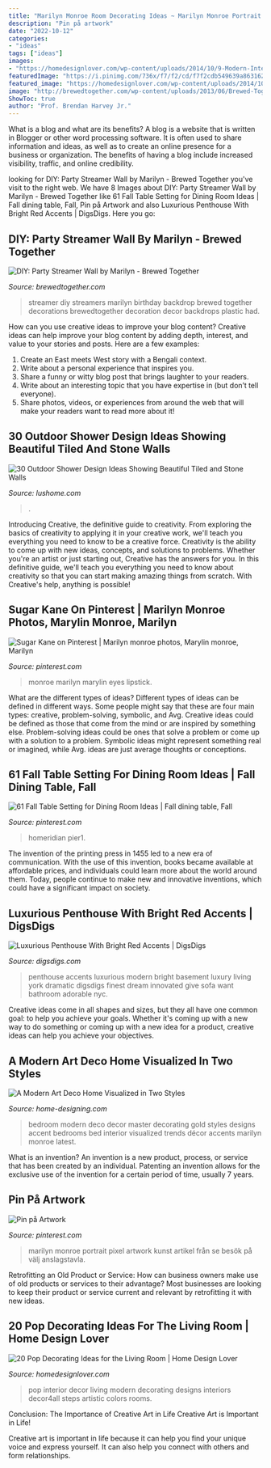 ```yaml
---
title: "Marilyn Monroe Room Decorating Ideas ~ Marilyn Monroe Portrait Pixel Artwork Kunst Artikel Från Se Besök På Välj Anslagstavla"
description: "Pin på artwork"
date: "2022-10-12"
categories:
- "ideas"
tags: ["ideas"]
images:
- "https://homedesignlover.com/wp-content/uploads/2014/10/9-Modern-Interiors.jpg"
featuredImage: "https://i.pinimg.com/736x/f7/f2/cd/f7f2cdb549639a8631623817377e9129--marilyn-monroe-portrait-post-it-art.jpg"
featured_image: "https://homedesignlover.com/wp-content/uploads/2014/10/9-Modern-Interiors.jpg"
image: "http://brewedtogether.com/wp-content/uploads/2013/06/Brewed-Together-DIY-Streamer-Wall.jpg"
ShowToc: true
author: "Prof. Brendan Harvey Jr."
---
```



What is a blog and what are its benefits?
A blog is a website that is written in Blogger or other word processing software. It is often used to share information and ideas, as well as to create an online presence for a business or organization. The benefits of having a blog include increased visibility, traffic, and online credibility.

	

		
looking for DIY: Party Streamer Wall by Marilyn - Brewed Together you've visit to the right web. We have 8 Images about DIY: Party Streamer Wall by Marilyn - Brewed Together like 61 Fall Table Setting for Dining Room Ideas | Fall dining table, Fall, Pin på Artwork and also Luxurious Penthouse With Bright Red Accents | DigsDigs. Here you go:
		
    
## DIY: Party Streamer Wall By Marilyn - Brewed Together

<img loading=lazy src="http://brewedtogether.com/wp-content/uploads/2013/06/Brewed-Together-DIY-Streamer-Wall.jpg" onerror="this.onerror=null;this.src='https://tse3.mm.bing.net/th?id=OIP.hm2LXKBKxMP3ub4kCG3WrgHaLH&amp;pid=15.1';" alt="DIY: Party Streamer Wall by Marilyn - Brewed Together">

_Source: brewedtogether.com_

>streamer diy streamers marilyn birthday backdrop brewed together decorations brewedtogether decoration decor backdrops plastic had. 

	

How can you use creative ideas to improve your blog content?
Creative ideas can help improve your blog content by adding depth, interest, and value to your stories and posts. Here are a few examples:
1. Create an East meets West story with a Bengali context.
2. Write about a personal experience that inspires you.
3. Share a funny or witty blog post that brings laughter to your readers.
4. Write about an interesting topic that you have expertise in (but don’t tell everyone).  
5. Share photos, videos, or experiences from around the web that will make your readers want to read more about it!

    
## 30 Outdoor Shower Design Ideas Showing Beautiful Tiled And Stone Walls

<img loading=lazy src="https://www.lushome.com/wp-content/uploads/2015/04/outdoor-shower-design-ideas-29.jpg" onerror="this.onerror=null;this.src='https://tse2.mm.bing.net/th?id=OIP.PeH3FUVvMPcMn_Yjpb9UYAAAAA&amp;pid=15.1';" alt="30 Outdoor Shower Design Ideas Showing Beautiful Tiled and Stone Walls">

_Source: lushome.com_

>. 

	

Introducing Creative, the definitive guide to creativity. From exploring the basics of creativity to applying it in your creative work, we'll teach you everything you need to know to be a creative force.
Creativity is the ability to come up with new ideas, concepts, and solutions to problems. Whether you're an artist or just starting out, Creative has the answers for you. In this definitive guide, we'll teach you everything you need to know about creativity so that you can start making amazing things from scratch. With Creative's help, anything is possible!

    
## Sugar Kane On Pinterest | Marilyn Monroe Photos, Marylin Monroe, Marilyn

<img loading=lazy src="https://i.pinimg.com/originals/e2/03/c2/e203c2b65f8063d6c4843109debd9c84.jpg" onerror="this.onerror=null;this.src='https://tse1.mm.bing.net/th?id=OIP.9X_rzCxh0lrg1bUsZIRkrAHaKQ&amp;pid=15.1';" alt="Sugar Kane on Pinterest | Marilyn monroe photos, Marylin monroe, Marilyn">

_Source: pinterest.com_

>monroe marilyn marylin eyes lipstick. 

	

What are the different types of ideas?
Different types of ideas can be defined in different ways. Some people might say that these are four main types: creative, problem-solving, symbolic, and Avg.
Creative ideas could be defined as those that come from the mind or are inspired by something else. Problem-solving ideas could be ones that solve a problem or come up with a solution to a problem. Symbolic ideas might represent something real or imagined, while Avg. ideas are just average thoughts or conceptions.

    
## 61 Fall Table Setting For Dining Room Ideas | Fall Dining Table, Fall

<img loading=lazy src="https://i.pinimg.com/originals/73/91/28/73912801a612e192bac292c207261ac0.jpg" onerror="this.onerror=null;this.src='https://tse2.mm.bing.net/th?id=OIP.qkfhqI4fsDmRVVS4lCCgnAHaLF&amp;pid=15.1';" alt="61 Fall Table Setting for Dining Room Ideas | Fall dining table, Fall">

_Source: pinterest.com_

>homeridian pier1. 

	

The invention of the printing press in 1455 led to a new era of communication. With the use of this invention, books became available at affordable prices, and individuals could learn more about the world around them. Today, people continue to make new and innovative inventions, which could have a significant impact on society.

    
## Luxurious Penthouse With Bright Red Accents | DigsDigs

<img loading=lazy src="http://www.digsdigs.com/photos/luxurious-penthouse-with-bright-red-accents-2.jpg" onerror="this.onerror=null;this.src='https://tse4.mm.bing.net/th?id=OIP.r-mH1ydAUthNANmEb9K9XgHaGJ&amp;pid=15.1';" alt="Luxurious Penthouse With Bright Red Accents | DigsDigs">

_Source: digsdigs.com_

>penthouse accents luxurious modern bright basement luxury living york dramatic digsdigs finest dream innovated give sofa want bathroom adorable nyc. 

	

Creative ideas come in all shapes and sizes, but they all have one common goal: to help you achieve your goals. Whether it's coming up with a new way to do something or coming up with a new idea for a product, creative ideas can help you achieve your objectives.

    
## A Modern Art Deco Home Visualized In Two Styles

<img loading=lazy src="http://cdn.home-designing.com/wp-content/uploads/2015/12/marilyn-monroe-inspired-bedroom.jpg" onerror="this.onerror=null;this.src='https://tse1.mm.bing.net/th?id=OIP.bV3weNF-6WS_QsU_2bS6GgHaHa&amp;pid=15.1';" alt="A Modern Art Deco Home Visualized in Two Styles">

_Source: home-designing.com_

>bedroom modern deco decor master decorating gold styles designs accent bedrooms bed interior visualized trends décor accents marilyn monroe latest. 

	

What is an invention?
An invention is a new product, process, or service that has been created by an individual. Patenting an invention allows for the exclusive use of the invention for a certain period of time, usually 7 years.

    
## Pin På Artwork

<img loading=lazy src="https://i.pinimg.com/736x/f7/f2/cd/f7f2cdb549639a8631623817377e9129--marilyn-monroe-portrait-post-it-art.jpg" onerror="this.onerror=null;this.src='https://tse4.mm.bing.net/th?id=OIP.46bmau1KrlPxUNBZK1d6OAHaJ6&amp;pid=15.1';" alt="Pin på Artwork">

_Source: pinterest.com_

>marilyn monroe portrait pixel artwork kunst artikel från se besök på välj anslagstavla. 

	

Retrofitting an Old Product or Service: How can business owners make use of old products or services to their advantage?
Most businesses are looking to keep their product or service current and relevant by retrofitting it with new ideas.

    
## 20 Pop Decorating Ideas For The Living Room | Home Design Lover

<img loading=lazy src="https://homedesignlover.com/wp-content/uploads/2014/10/9-Modern-Interiors.jpg" onerror="this.onerror=null;this.src='https://tse4.mm.bing.net/th?id=OIP.vf7QO7-9NrXsmodZ2UXWegHaHh&amp;pid=15.1';" alt="20 Pop Decorating Ideas for the Living Room | Home Design Lover">

_Source: homedesignlover.com_

>pop interior decor living modern decorating designs interiors decor4all steps artistic colors rooms. 

	

Conclusion: The Importance of Creative Art in Life
Creative Art is Important in Life!

Creative art is important in life because it can help you find your unique voice and express yourself. It can also help you connect with others and form relationships.

